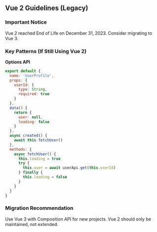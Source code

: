 ## Vue 2 Guidelines (Legacy)

### Important Notice
Vue 2 reached End of Life on December 31, 2023. Consider migrating to Vue 3.

### Key Patterns (If Still Using Vue 2)

**Options API**
```javascript
export default {
  name: 'UserProfile',
  props: {
    userId: {
      type: String,
      required: true
    }
  },
  data() {
    return {
      user: null,
      loading: false
    }
  },
  async created() {
    await this.fetchUser()
  },
  methods: {
    async fetchUser() {
      this.loading = true
      try {
        this.user = await userApi.get(this.userId)
      } finally {
        this.loading = false
      }
    }
  }
}
```

### Migration Recommendation
Use Vue 3 with Composition API for new projects. Vue 2 should only be maintained, not extended.